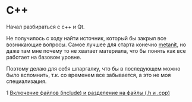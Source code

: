 # С++

Начал разбираться с с++ и Qt.

Не получилось с ходу найти источник, который бы закрыл все возникающие вопросы. Самое лучшее для старта конечно [metanit](https://metanit.com/cpp/), но даже там мне почему то не хватает материала, что бы понять как все работает на базовом уровне.

Поэтому делаю для себя шпаргалку, что бы в последующем можно было вспомнить, т.к. со временем все забывается, а это не моя специализация.

1 [Включение файлов (include) и разделение на файлы (.h и .cpp)](./include.md)
